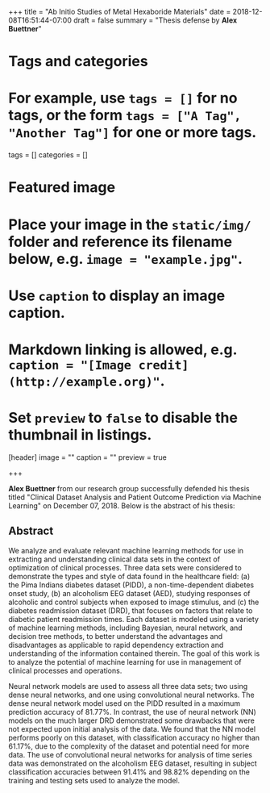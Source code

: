 +++
title = "Ab Initio Studies of Metal Hexaboride Materials"
date = 2018-12-08T16:51:44-07:00
draft = false
summary = "Thesis defense by **Alex Buettner**"
# Tags and categories
# For example, use `tags = []` for no tags, or the form `tags = ["A Tag", "Another Tag"]` for one or more tags.
tags = []
categories = []

# Featured image
# Place your image in the `static/img/` folder and reference its filename below, e.g. `image = "example.jpg"`.
# Use `caption` to display an image caption.
#   Markdown linking is allowed, e.g. `caption = "[Image credit](http://example.org)"`.
# Set `preview` to `false` to disable the thumbnail in listings.
[header]
image = ""
caption = ""
preview = true

+++

**Alex Buettner** from our research group successfully defended his thesis titled "Clinical Dataset Analysis and Patient Outcome Prediction via Machine
Learning" on December 07, 2018. Below is the abstract of his thesis:

## Abstract

We analyze and evaluate relevant machine learning methods for use in extracting and understanding clinical data sets in the context of optimization of clinical processes. Three data sets were considered to demonstrate the types and style of data found in the healthcare field: (a) the Pima Indians diabetes dataset (PIDD), a non-time-dependent diabetes onset study, (b) an alcoholism EEG dataset (AED), studying responses of alcoholic and control subjects when exposed to image stimulus, and (c) the diabetes readmission dataset (DRD), that focuses on factors that relate to diabetic patient readmission times. Each dataset is modeled using a variety of machine learning methods, including Bayesian, neural network, and decision tree methods, to better understand the advantages and disadvantages as applicable to rapid dependency extraction and understanding of the information contained therein. The goal of this work is to analyze the potential of machine learning for use in management of clinical processes and operations.

Neural network models are used to assess all three data sets; two using dense
neural networks, and one using convolutional neural networks. The dense neural
network model used on the PIDD resulted in a maximum prediction accuracy of
81.77%. In contrast, the use of neural network (NN) models on the much larger
DRD demonstrated some drawbacks that were not expected upon initial analysis of
the data. We found that the NN model performs poorly on this dataset, with classification accuracy no higher than 61.17%, due to the complexity of the dataset and potential need for more data. The use of convolutional neural networks for analysis of time series data was demonstrated on the alcoholism EEG dataset, resulting in subject classification accuracies between 91.41% and 98.82% depending on the training and testing sets used to analyze the model.

